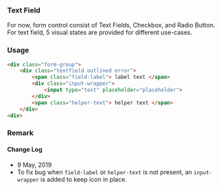 ### Text Field
For now, form control consist of Text Fields, Checkbox, and Radio Button.
For text field, 5 visual states are provided for different use-cases.
### Usage
```html
<div class="form-group">
    <div class="textfield outlined error">
        <span class="field-label"> label text </span>
        <div class="input-wrapper">
            <input type="text" placeholder="placeholder">
        </div>
        <span class="helper-text"> helper text </span>
    </div>
<div>
```

### Remark
#### Change Log
- 9 May, 2019
- To fix bug when `field-label` or `helper-text` is not present, an `input-wrapper` is added to keep icon in place.
